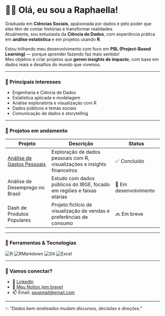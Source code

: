 # 👩‍💻 Olá, eu sou a Raphaella!

Graduada em **Ciências Sociais**, apaixonada por dados e pelo poder que eles têm de contar histórias e transformar realidades.  
Atualmente, sou entusiasta da **Ciência de Dados**, com experiência prática em **análise estatística** e em projetos usando **R**.

Estou trilhando meu desenvolvimento com foco em **PBL (Project-Based Learning)** — porque aprender fazendo faz mais sentido!  
Meu objetivo é criar projetos que **gerem insights de impacto**, com base em dados reais e desafios do mundo que vivemos.  

---

### 🚀 Principais interesses
- Engenharia e Ciência de Dados  
- Estatística aplicada e modelagem  
- Análise exploratória e visualização com R  
- Dados públicos e temas sociais  
- Comunicação de dados e storytelling

---

### 📂 Projetos em andamento

| Projeto | Descrição | Status |
|--------|------------|--------|
| [Análise de Gastos Pessoais](https://github.com/seuusuario/analise-gastos-pessoais) | Exploração de dados pessoais com R, visualizações e insights financeiros | ✅ Concluído |
| Análise de Desemprego no Brasil | Estudo com dados públicos do IBGE, focado em regiões e faixas etárias | 🔄 Em desenvolvimento |
| Dash de Produtos Populares | Projeto fictício de visualização de vendas e preferências de consumo | 🔜 Em breve |

---

### 🧰 Ferramentas & Tecnologias
![R](https://img.shields.io/badge/-R-276DC3?style=flat-square&logo=r&logoColor=white)
![RMarkdown](https://img.shields.io/badge/-RMarkdown-2C3E50?style=flat-square&logo=bookstack&logoColor=white)
![Git](https://img.shields.io/badge/-Git-F05032?style=flat-square&logo=git&logoColor=white)
![Excel](https://img.shields.io/badge/-Excel-217346?style=flat-square&logo=microsoft-excel&logoColor=white)

---

### 🤝 Vamos conectar?
- 💼 [LinkedIn](https://www.linkedin.com/in/seu-perfil)
- 📝 [Meu Notion (em breve)]()
- 📫 Email: seuemail@email.com

---

✨ *"Dados bem analisados mudam discursos, decisões e direções."*
